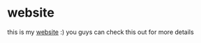 # website
this is my [website](https://onesixdotdev.github.io/website/)  :) you guys can check this out for more details
